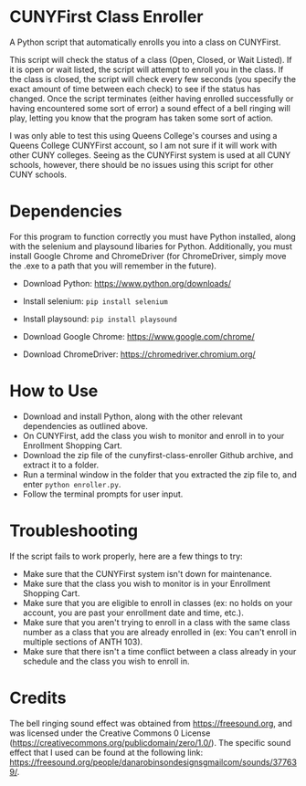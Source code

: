 # CUNYFirst Class Enroller
A Python script that automatically enrolls you into a class on CUNYFirst. 

This script will check the status of a class (Open, Closed, or Wait Listed). If it is open or wait listed, the script will attempt to enroll you in the class. If the class is closed, the script will check every few seconds (you specify the exact amount of time between each check) to see if the status has changed. Once the script terminates (either having enrolled successfully or having encountered some sort of error) a sound effect of a bell ringing will play, letting you know that the program has taken some sort of action.

I was only able to test this using Queens College's courses and using a Queens College CUNYFirst account, so I am not sure if it will work with other CUNY colleges. Seeing as the CUNYFirst system is used at all CUNY schools, however, there should be no issues using this script for other CUNY schools. 

# Dependencies 
For this program to function correctly you must have Python installed, along with the selenium and playsound libaries for Python. Additionally, you must install Google Chrome and ChromeDriver (for ChromeDriver, simply move the .exe to a path that you will remember in the future).   

- Download Python: https://www.python.org/downloads/
- Install selenium: `pip install selenium`
- Install playsound: `pip install playsound`

- Download Google Chrome: https://www.google.com/chrome/
- Download ChromeDriver: https://chromedriver.chromium.org/

# How to Use 
- Download and install Python, along with the other relevant dependencies as outlined above. 
- On CUNYFirst, add the class you wish to monitor and enroll in to your Enrollment Shopping Cart. 
- Download the zip file of the cunyfirst-class-enroller Github archive, and extract it to a folder. 
- Run a terminal window in the folder that you extracted the zip file to, and enter `python enroller.py`.
- Follow the terminal prompts for user input. 

# Troubleshooting
If the script fails to work properly, here are a few things to try: 

- Make sure that the CUNYFirst system isn't down for maintenance.
- Make sure that the class you wish to monitor is in your Enrollment Shopping Cart.
- Make sure that you are eligible to enroll in classes (ex: no holds on your account, you are past your enrollment date and time, etc.).  
- Make sure that you aren't trying to enroll in a class with the same class number as a class that you are already enrolled in (ex: You can't enroll in multiple sections of ANTH 103). 
- Make sure that there isn't a time conflict between a class already in your schedule and the class you wish to enroll in. 

# Credits
The bell ringing sound effect was obtained from https://freesound.org, and was licensed under the Creative Commons 0 License (https://creativecommons.org/publicdomain/zero/1.0/). The specific sound effect that I used can be found at the following link: https://freesound.org/people/danarobinsondesignsgmailcom/sounds/377639/.  



